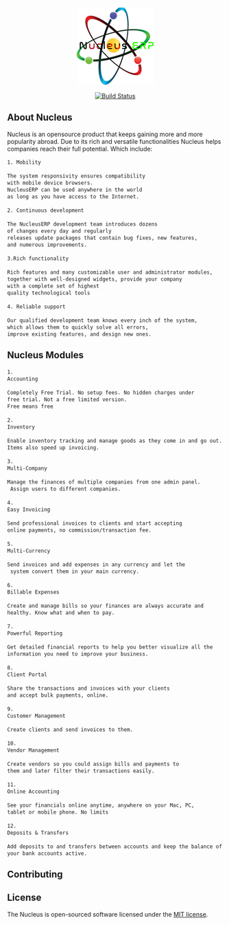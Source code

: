 <p align="center"><img src="https://github.com/MartMbithi/Nucleus/blob/master/public/apple-touch-icon.png" ></p>

<p align="center">
<a href="https://travis-ci.org/laravel/framework"><img src="https://travis-ci.org/laravel/framework.svg" alt="Build Status"></a>
</p>

## About Nucleus

Nucleus is an opensource product that keeps gaining more
and more popularity abroad. Due to its rich and versatile 
functionalities Nucleus helps companies reach their full potential.
Which include: 
```
1. Mobility

The system responsivity ensures compatibility
with mobile device browsers.
NucleusERP can be used anywhere in the world 
as long as you have access to the Internet. 

2. Continuous development

The NucleusERP development team introduces dozens 
of changes every day and regularly
releases update packages that contain bug fixes, new features, 
and numerous improvements.

3.Rich functionality

Rich features and many customizable user and administrator modules, 
together with well-designed widgets, provide your company
with a complete set of highest
quality technological tools

4. Reliable support

Our qualified development team knows every inch of the system,
which allows them to quickly solve all errors, 
improve existing features, and design new ones. 
```

## Nucleus Modules
```
1. 
Accounting

Completely Free Trial. No setup fees. No hidden charges under 
free trial. Not a free limited version.
Free means free

2. 
Inventory

Enable inventory tracking and manage goods as they come in and go out. 
Items also speed up invoicing.

3. 
Multi-Company

Manage the finances of multiple companies from one admin panel.
 Assign users to different companies.

4. 
Easy Invoicing

Send professional invoices to clients and start accepting 
online payments, no commission/transaction fee.

5. 
Multi-Currency

Send invoices and add expenses in any currency and let the
 system convert them in your main currency.

6. 
Billable Expenses

Create and manage bills so your finances are always accurate and 
healthy. Know what and when to pay.

7.
Powerful Reporting

Get detailed financial reports to help you better visualize all the information you need to improve your business.

8. 
Client Portal

Share the transactions and invoices with your clients 
and accept bulk payments, online.

9.
Customer Management

Create clients and send invoices to them.

10. 
Vendor Management

Create vendors so you could assign bills and payments to 
them and later filter their transactions easily.

11. 
Online Accounting

See your financials online anytime, anywhere on your Mac, PC, 
tablet or mobile phone. No limits

12. 
Deposits & Transfers

Add deposits to and transfers between accounts and keep the balance of your bank accounts active.

```


## Contributing



## License

The Nucleus is open-sourced software licensed under the [MIT license](https://opensource.org/licenses/MIT).
